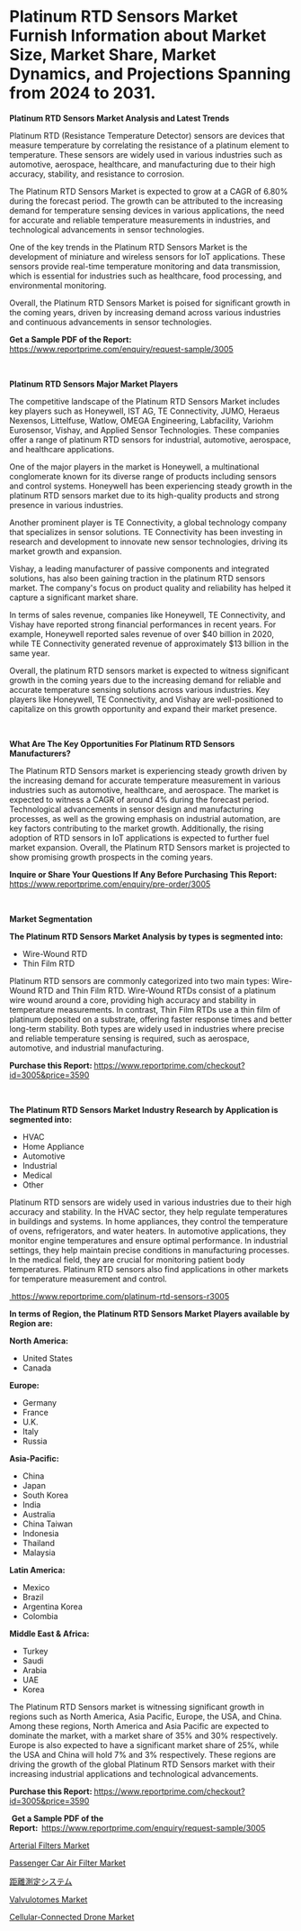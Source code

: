 <p><h1>Platinum RTD Sensors Market Furnish Information about Market Size, Market Share, Market Dynamics, and Projections Spanning from 2024 to 2031.</h1></p><p><strong>Platinum RTD Sensors Market Analysis and Latest Trends</strong></p>
<p><p>Platinum RTD (Resistance Temperature Detector) sensors are devices that measure temperature by correlating the resistance of a platinum element to temperature. These sensors are widely used in various industries such as automotive, aerospace, healthcare, and manufacturing due to their high accuracy, stability, and resistance to corrosion.</p><p>The Platinum RTD Sensors Market is expected to grow at a CAGR of 6.80% during the forecast period. The growth can be attributed to the increasing demand for temperature sensing devices in various applications, the need for accurate and reliable temperature measurements in industries, and technological advancements in sensor technologies.</p><p>One of the key trends in the Platinum RTD Sensors Market is the development of miniature and wireless sensors for IoT applications. These sensors provide real-time temperature monitoring and data transmission, which is essential for industries such as healthcare, food processing, and environmental monitoring.</p><p>Overall, the Platinum RTD Sensors Market is poised for significant growth in the coming years, driven by increasing demand across various industries and continuous advancements in sensor technologies.</p></p>
<p><strong>Get a Sample PDF of the Report:&nbsp;</strong> <a href="https://www.reportprime.com/enquiry/request-sample/3005">https://www.reportprime.com/enquiry/request-sample/3005</a></p>
<p>&nbsp;</p>
<p><strong>Platinum RTD Sensors Major Market Players</strong></p>
<p><p>The competitive landscape of the Platinum RTD Sensors Market includes key players such as Honeywell, IST AG, TE Connectivity, JUMO, Heraeus Nexensos, Littelfuse, Watlow, OMEGA Engineering, Labfacility, Variohm Eurosensor, Vishay, and Applied Sensor Technologies. These companies offer a range of platinum RTD sensors for industrial, automotive, aerospace, and healthcare applications.</p><p>One of the major players in the market is Honeywell, a multinational conglomerate known for its diverse range of products including sensors and control systems. Honeywell has been experiencing steady growth in the platinum RTD sensors market due to its high-quality products and strong presence in various industries.</p><p>Another prominent player is TE Connectivity, a global technology company that specializes in sensor solutions. TE Connectivity has been investing in research and development to innovate new sensor technologies, driving its market growth and expansion.</p><p>Vishay, a leading manufacturer of passive components and integrated solutions, has also been gaining traction in the platinum RTD sensors market. The company's focus on product quality and reliability has helped it capture a significant market share.</p><p>In terms of sales revenue, companies like Honeywell, TE Connectivity, and Vishay have reported strong financial performances in recent years. For example, Honeywell reported sales revenue of over $40 billion in 2020, while TE Connectivity generated revenue of approximately $13 billion in the same year.</p><p>Overall, the platinum RTD sensors market is expected to witness significant growth in the coming years due to the increasing demand for reliable and accurate temperature sensing solutions across various industries. Key players like Honeywell, TE Connectivity, and Vishay are well-positioned to capitalize on this growth opportunity and expand their market presence.</p></p>
<p>&nbsp;</p>
<p><strong>What Are The Key Opportunities For Platinum RTD Sensors Manufacturers?</strong></p>
<p><p>The Platinum RTD Sensors market is experiencing steady growth driven by the increasing demand for accurate temperature measurement in various industries such as automotive, healthcare, and aerospace. The market is expected to witness a CAGR of around 4% during the forecast period. Technological advancements in sensor design and manufacturing processes, as well as the growing emphasis on industrial automation, are key factors contributing to the market growth. Additionally, the rising adoption of RTD sensors in IoT applications is expected to further fuel market expansion. Overall, the Platinum RTD Sensors market is projected to show promising growth prospects in the coming years.</p></p>
<p><strong>Inquire or Share Your Questions If Any Before Purchasing This Report:</strong> <a href="https://www.reportprime.com/enquiry/pre-order/3005">https://www.reportprime.com/enquiry/pre-order/3005</a></p>
<p>&nbsp;</p>
<p><strong>Market Segmentation</strong></p>
<p><strong>The Platinum RTD Sensors Market Analysis by types is segmented into:</strong></p>
<p><ul><li>Wire-Wound RTD</li><li>Thin Film RTD</li></ul></p>
<p><p>Platinum RTD sensors are commonly categorized into two main types: Wire-Wound RTD and Thin Film RTD. Wire-Wound RTDs consist of a platinum wire wound around a core, providing high accuracy and stability in temperature measurements. In contrast, Thin Film RTDs use a thin film of platinum deposited on a substrate, offering faster response times and better long-term stability. Both types are widely used in industries where precise and reliable temperature sensing is required, such as aerospace, automotive, and industrial manufacturing.</p></p>
<p><strong>Purchase this Report:&nbsp;</strong><a href="https://www.reportprime.com/checkout?id=3005&price=3590">https://www.reportprime.com/checkout?id=3005&price=3590</a></p>
<p>&nbsp;</p>
<p><strong>The Platinum RTD Sensors Market Industry Research by Application is segmented into:</strong></p>
<p><ul><li>HVAC</li><li>Home Appliance</li><li>Automotive</li><li>Industrial</li><li>Medical</li><li>Other</li></ul></p>
<p><p>Platinum RTD sensors are widely used in various industries due to their high accuracy and stability. In the HVAC sector, they help regulate temperatures in buildings and systems. In home appliances, they control the temperature of ovens, refrigerators, and water heaters. In automotive applications, they monitor engine temperatures and ensure optimal performance. In industrial settings, they help maintain precise conditions in manufacturing processes. In the medical field, they are crucial for monitoring patient body temperatures. Platinum RTD sensors also find applications in other markets for temperature measurement and control.</p></p>
<p><a href="https://www.reportprime.com/platinum-rtd-sensors-r3005">&nbsp;https://www.reportprime.com/platinum-rtd-sensors-r3005</a></p>
<p><strong>In terms of Region, the Platinum RTD Sensors Market Players available by Region are:</strong></p>
<p>
    <p> <strong> North America: </strong>
        <ul>
            <li>United States</li>
            <li>Canada</li>
        </ul>
        </p> 
    <p> <strong> Europe: </strong>
        <ul>
            <li>Germany</li>
            <li>France</li>
            <li>U.K.</li>
            <li>Italy</li>
            <li>Russia</li>
        </ul>
        </p> 
    <p> <strong> Asia-Pacific: </strong>
        <ul>
            <li>China</li>
            <li>Japan</li>
            <li>South Korea</li>
            <li>India</li>
            <li>Australia</li>
            <li>China Taiwan</li>
            <li>Indonesia</li>
            <li>Thailand</li>
            <li>Malaysia</li>
        </ul>
        </p> 
    <p> <strong> Latin America: </strong>
        <ul>
            <li>Mexico</li>
            <li>Brazil</li>
            <li>Argentina Korea</li>
            <li>Colombia</li>
        </ul>
        </p> 
    <p> <strong> Middle East & Africa: </strong>
        <ul>
            <li>Turkey</li>
            <li>Saudi</li>
            <li>Arabia</li>
            <li>UAE</li>
            <li>Korea</li>
        </ul>
    </p>
    </p>
<p><p>The Platinum RTD Sensors market is witnessing significant growth in regions such as North America, Asia Pacific, Europe, the USA, and China. Among these regions, North America and Asia Pacific are expected to dominate the market, with a market share of 35% and 30% respectively. Europe is also expected to have a significant market share of 25%, while the USA and China will hold 7% and 3% respectively. These regions are driving the growth of the global Platinum RTD Sensors market with their increasing industrial applications and technological advancements.</p></p>
<p><strong>Purchase this Report: </strong><a href="https://www.reportprime.com/checkout?id=3005&price=3590">https://www.reportprime.com/checkout?id=3005&price=3590</a></p>
<p>&nbsp;<strong>Get a Sample PDF of the Report:&nbsp;&nbsp;</strong><a href="https://www.reportprime.com/enquiry/request-sample/3005">https://www.reportprime.com/enquiry/request-sample/3005</a></p>
<p><strong></strong></p>
<p><p><a href="https://issuu.com/reportprime-2/docs/arterial-filters-market-size-2030.pptx">Arterial Filters Market</a></p><p><a href="https://medium.com/@jsksk366/analyzing-passenger-car-air-filter-market-dynamics-and-growth-drivers-and-forecasted-for-period-59bcfe51c4c0">Passenger Car Air Filter Market</a></p><p><a href="https://github.com/tanyaali3/Market-Research-Report-List-2/blob/main/198096028771.md">距離測定システム</a></p><p><a href="https://issuu.com/reportprime-2/docs/valvulotomes-market-size-2030.pptx">Valvulotomes Market</a></p><p><a href="https://www.linkedin.com/pulse/cellular-connected-drone-market-size-share-analysis-growth-9xuyc">Cellular-Connected Drone Market</a></p></p>